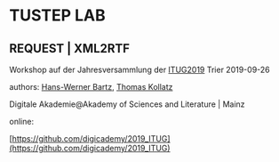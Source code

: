 # TUSTEP LAB 
## REQUEST | XML2RTF

Workshop auf der Jahresversammlung der [ITUG2019](http://85.214.95.119/ITUG2019/Programm.pdf) Trier 2019-09-26

authors: [Hans-Werner Bartz](http://www.adwmainz.de/mitarbeiterinnen/profil/hans-werner-bartz.html), [Thomas Kollatz](https://orcid.org/0000-0003-1904-1841)

Digitale Akademie@Akademy of Sciences and Literature | Mainz 

online: 

[https://github.com/digicademy/2019_ITUG](https://github.com/digicademy/2019_ITUG)

